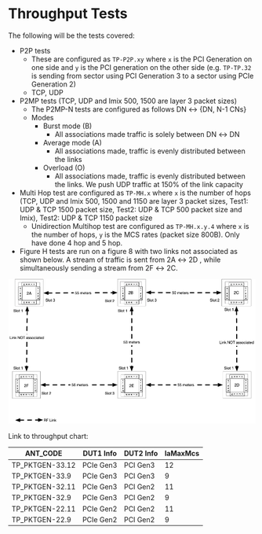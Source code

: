 # Throughput Tests

The following will be the tests covered:
* P2P tests
    * These are configured as `TP-P2P.xy` where `x` is the PCI Generation on one
      side and `y` is the PCI generation on the other side (e.g. `TP-TP.32` is
      sending from sector using PCI Generation 3 to a sector using PCIe
      Generation 2)
    * TCP, UDP
* P2MP tests (TCP, UDP and Imix 500, 1500 are layer 3 packet sizes)
    * The P2MP-N tests are configured as follows DN ↔ {DN, N-1 CNs}
    * Modes
        * Burst mode (B)
            * All associations made traffic is solely between DN ↔ DN
        * Average mode (A)
            * All associations made, traffic is evenly distributed between the
              links
        * Overload (O)
            * All associations made, traffic is evenly distributed between the
              links. We push UDP traffic at 150% of the link capacity
* Multi Hop test are configured as `TP-MH.x` where `x` is the number of hops
  (TCP, UDP and Imix 500, 1500 and 1150 are layer 3 packet sizes, Test1: UDP &
  TCP 1500 packet size, Test2: UDP & TCP 500 packet size and Imix), Test2: UDP &
  TCP 1150 packet size
    * Unidirection Multihop test are configured as `TP-MH.x.y.4` where `x` is
      the number of hops, `y` is the MCS rates (packet size 800B). Only have
      done 4 hop and 5 hop.
* Figure H tests are run on a figure 8 with two links not associated as shown
  below. A stream of traffic is sent from 2A ↔ 2D , while simultaneously sending
  a stream from 2F ↔ 2C.

<p align="center">
  <img src="../media/figures/throughput_test_fig8.png" width="800" />
</p>

Link to throughput chart:

| ANT_CODE        | DUT1 Info | DUT2 Info | laMaxMcs |
|-----------------|-----------|-----------|----------|
| TP_PKTGEN-33.12 | PCIe Gen3 | PCI Gen3  | 12       |
| TP_PKTGEN-33.9  | PCIe Gen3 | PCI Gen3  | 9        |
| TP_PKTGEN-32.11 | PCIe Gen3 | PCI Gen2  | 11       |
| TP_PKTGEN-32.9  | PCIe Gen3 | PCI Gen2  | 9        |
| TP_PKTGEN-22.11 | PCIe Gen2 | PCI Gen2  | 11       |
| TP_PKTGEN-22.9  | PCIe Gen2 | PCI Gen2  | 9        |
